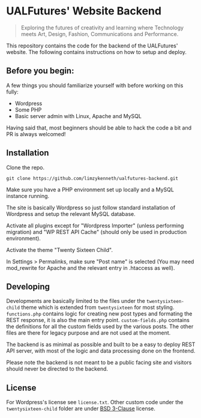 # UALFutures' Website Backend

> Exploring the futures of creativity and learning where Technology meets Art, Design, Fashion, Communications and Performance.

This repository contains the code for the backend of the UALFutures' website. The following contains instructions on how to setup and deploy.

## Before you begin:

A few things you should familiarize yourself with before working on this fully:
- Wordpress
- Some PHP
- Basic server admin with Linux, Apache and MySQL

Having said that, most beginners should be able to hack the code a bit and PR is always welcomed!

## Installation

Clone the repo.
```
git clone https://github.com/limzykenneth/ualfutures-backend.git
```
Make sure you have a PHP environment set up locally and a MySQL instance running.

The site is basically Wordpress so just follow standard installation of Wordpress and setup the relevant MySQL database.

Activate all plugins except for "Wordpress Importer" (unless performing migration) and "WP REST API Cache" (should only be used in production environment).

Activate the theme "Twenty Sixteen Child".

In Settings > Permalinks, make sure "Post name" is selected (You may need mod_rewrite for Apache and the relevant entry in .htaccess as well).

## Developing

Developments are basically limited to the files under the `twentysixteen-child` theme which is extended from `twentysixteen` for most styling. `functions.php` contains logic for creating new post types and formating the REST response, it is also the main entry point. `custom-fields.php` contains the definitions for all the custom fields used by the various posts. The other files are there for legacy purpose and are not used at the moment.

The backend is as minimal as possible and built to be a easy to deploy REST API server, with most of the logic and data processing done on the frontend.

Please note the backend is not meant to be a public facing site and visitors should never be directed to the backend.

## License

For Wordpress's license see `license.txt`. Other custom code under the `twentysixteen-child` folder are under [BSD 3-Clause](https://opensource.org/licenses/BSD-3-Clause) license.